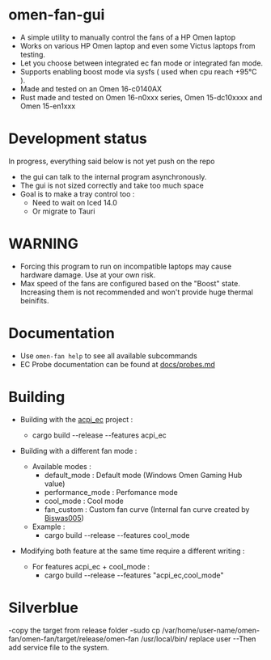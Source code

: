 # omen-fan-gui
- A simple utility to manually control the fans of a HP Omen laptop
- Works on various HP Omen laptop and even some Victus laptops from testing. 
- Let you choose between integrated ec fan mode or integrated fan mode.
- Supports enabling boost mode via sysfs ( used when cpu reach +95°C ).
- Made and tested on an Omen 16-c0140AX
- Rust made and tested on Omen 16-n0xxx series, Omen 15-dc10xxxx and Omen 15-en1xxx

# Development status
In progress, everything said below is not yet push on the repo
- the gui can talk to the internal program asynchronously.
- The gui is not sized correctly and take too much space
- Goal is to make a tray control too :
    - Need to wait on Iced 14.0
    - Or migrate to Tauri

# WARNING
- Forcing this program to run on incompatible laptops may cause hardware damage. Use at your own risk.
- Max speed of the fans are configured based on the "Boost" state. Increasing them is not recommended and won't provide huge thermal beinifits.

# Documentation
- Use `omen-fan help` to see all available subcommands
- EC Probe documentation can be found at [docs/probes.md](https://github.com/alou-S/omen-fan/blob/main/docs/probes.md)

# Building
- Building with the [acpi_ec](https://github.com/saidsay-so/acpi_ec) project :
    - cargo build --release --features acpi_ec

- Building with a different fan mode :
    - Available modes :
        - default_mode : Default mode (Windows Omen Gaming Hub value)
        - performance_mode : Perfomance mode
        - cool_mode : Cool mode
        - fan_custom : Custom fan curve (Internal fan curve created by [Biswas005](https://github.com/Biswas005))
    - Example :
        - cargo build --release --features cool_mode

- Modifying both feature at the same time require a different writing : 
    - For features acpi_ec + cool_mode : 
        - cargo build --release --features "acpi_ec,cool_mode"

# Silverblue
-copy the target from release folder
-sudo cp /var/home/user-name/omen-fan/omen-fan/target/release/omen-fan /usr/local/bin/
replace user
--Then add service file to the system.
